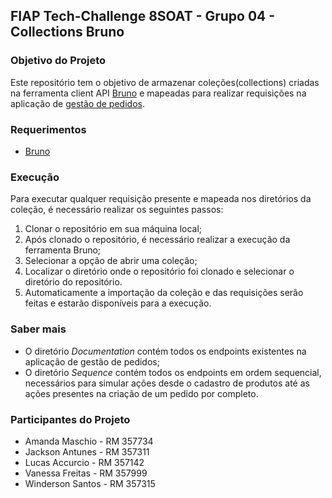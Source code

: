 ## FIAP Tech-Challenge 8SOAT - Grupo 04 - Collections Bruno

### Objetivo do Projeto

Este repositório tem o objetivo de armazenar coleções(collections) criadas na ferramenta client API [Bruno](https://www.usebruno.com/) e mapeadas para realizar requisições na aplicação de [gestão de pedidos](https://github.com/Winderson/tech-challenge).

### Requerimentos

- [Bruno](https://www.usebruno.com/)

### Execução

Para executar qualquer requisição presente e mapeada nos diretórios da coleção, é necessário realizar os seguintes passos:

1. Clonar o repositório em sua máquina local;
2. Após clonado o repositório, é necessário realizar a execução da ferramenta Bruno;
3. Selecionar a opção de abrir uma coleção;
4. Localizar o diretório onde o repositório foi clonado e selecionar o diretório do repositório.
5. Automaticamente a importação da coleção e das requisições serão feitas e estarão disponíveis para a execução.

### Saber mais

- O diretório _Documentation_ contém todos os endpoints existentes na aplicação de gestão de pedidos;
- O diretório _Sequence_ contém todos os endpoints em ordem sequencial, necessários para simular ações desde o cadastro de produtos até as ações presentes na criação de um pedido por completo.

### Participantes do Projeto

- Amanda Maschio - RM 357734
- Jackson Antunes - RM 357311
- Lucas Accurcio - RM 357142
- Vanessa Freitas - RM 357999
- Winderson Santos - RM 357315
